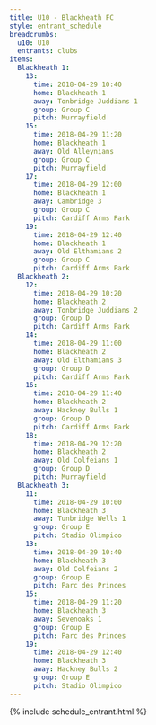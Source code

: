 ```yaml
---
title: U10 - Blackheath FC
style: entrant_schedule
breadcrumbs:
  u10: U10
  entrants: clubs
items:
  Blackheath 1:
    13:
      time: 2018-04-29 10:40
      home: Blackheath 1
      away: Tonbridge Juddians 1
      group: Group C
      pitch: Murrayfield
    15:
      time: 2018-04-29 11:20
      home: Blackheath 1
      away: Old Alleynians
      group: Group C
      pitch: Murrayfield
    17:
      time: 2018-04-29 12:00
      home: Blackheath 1
      away: Cambridge 3
      group: Group C
      pitch: Cardiff Arms Park
    19:
      time: 2018-04-29 12:40
      home: Blackheath 1
      away: Old Elthamians 2
      group: Group C
      pitch: Cardiff Arms Park
  Blackheath 2:
    12:
      time: 2018-04-29 10:20
      home: Blackheath 2
      away: Tonbridge Juddians 2
      group: Group D
      pitch: Cardiff Arms Park
    14:
      time: 2018-04-29 11:00
      home: Blackheath 2
      away: Old Elthamians 3
      group: Group D
      pitch: Cardiff Arms Park
    16:
      time: 2018-04-29 11:40
      home: Blackheath 2
      away: Hackney Bulls 1
      group: Group D
      pitch: Cardiff Arms Park
    18:
      time: 2018-04-29 12:20
      home: Blackheath 2
      away: Old Colfeians 1
      group: Group D
      pitch: Murrayfield
  Blackheath 3:
    11:
      time: 2018-04-29 10:00
      home: Blackheath 3
      away: Tunbridge Wells 1
      group: Group E
      pitch: Stadio Olimpico
    13:
      time: 2018-04-29 10:40
      home: Blackheath 3
      away: Old Colfeians 2
      group: Group E
      pitch: Parc des Princes
    15:
      time: 2018-04-29 11:20
      home: Blackheath 3
      away: Sevenoaks 1
      group: Group E
      pitch: Parc des Princes
    19:
      time: 2018-04-29 12:40
      home: Blackheath 3
      away: Hackney Bulls 2
      group: Group E
      pitch: Stadio Olimpico
---
```


{% include schedule_entrant.html %}
